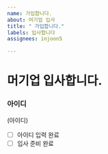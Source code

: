 ```yaml
---
name: 가입합니다.
about: 머기업 입사
title: " 가입합니다."
labels: 입사합니다
assignees: injoon5

---
```


# 머기업 입사합니다.
### 아이디
(아이디)
- [ ] 아이디 입력 완료
- [ ] 입사 준비 완료
